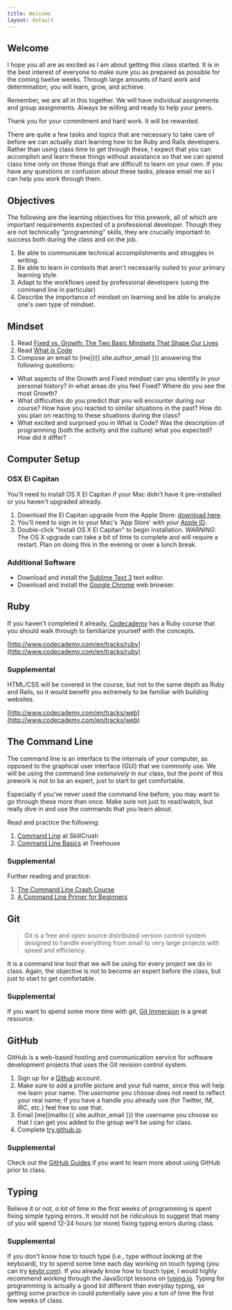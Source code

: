 ```yaml
---
title: Welcome
layout: default
---
```


## Welcome

I hope you all are as excited as I am about getting this class started. It is in the best interest of everyone to make sure you as prepared as possible for the coming twelve weeks. Through large amounts of hard work and determination, you will learn, grow, and achieve.

Remember, we are all in this together. We will have individual assignments and group assignments. Always be willing and ready to help your peers.

Thank you for your commitment and hard work. It will be rewarded.

There are quite a few tasks and topics that are necessary to take care of before we can actually start learning how to be Ruby and Rails developers. Rather than using class time to get through these, I expect that you can accomplish and learn these things without assistance so that we can spend class time only on those things that are difficult to learn on your own. If you have any questions or confusion about these tasks, please email me so I can help you work through them.

## Objectives

The following are the learning objectives for this prework, all of which are important requirements expected of a professional developer. Though they are not technically "programming" skills, they are crucially important to success both during the class and on the job.

1. Be able to communicate technical accomplishments and struggles in writing.
2. Be able to learn in contexts that aren't necessarily suited to your primary learning style.
3. Adapt to the workflows used by professional developers (using the command line in particular)
4. Describe the importance of mindset on learning and be able to analyze one's own type of mindset.

## Mindset

1. Read [Fixed vs. Growth: The Two Basic Mindsets That Shape Our Lives](http://www.brainpickings.org/2014/01/29/carol-dweck-mindset/)
2. Read [What is Code](http://www.bloomberg.com/graphics/2015-paul-ford-what-is-code/)
3. Compose an email to [me]({{ site.author_email }}) answering the following questions:
  - What aspects of the Growth and Fixed mindset can you identify in your personal history? In what areas do you feel Fixed? Where do you see the most Growth?
  - What difficulties do you predict that you will encounter during our course? How have you reacted to similar situations in the past? How do you plan on reacting to these situations during the class?
  - What excited and surprised you in What is Code? Was the description of programming (both the activity and the culture) what you expected? How did it differ?

## Computer Setup

### OSX El Capitan

You'll need to install OS X El Capitan if your Mac didn't have it pre-installed or you haven't upgraded already.

1.	Download the El Capitan upgrade from the Apple Store: [download here](https://itunes.apple.com/us/app/os-x-el-capitan/id1018109117?mt=12).
2.	You'll need to sign in to your Mac's 'App Store' with your [Apple ID](https://appleid.apple.com/).
3.	Double-click "Install OS X El Capitan" to begin installation.
*WARNING*: The OS X upgrade can take a bit of time to complete and will require a restart. Plan on doing this in the evening or over a lunch break.

### Additional Software

* Download and install the [Sublime Text 3](http://www.sublimetext.com/3) text editor.
* Download and install the [Google Chrome](https://www.google.com/intl/en/chrome/browser/) web browser.

## Ruby

If you haven't completed it already, [Codecademy](http://www.codecademy.com) has a Ruby course that you should walk through to familiarize yourself with the concepts.

[http://www.codecademy.com/en/tracks/ruby](http://www.codecademy.com/en/tracks/ruby)

### Supplemental

HTML/CSS will be covered in the course, but not to the same depth as Ruby and Rails, so it would benefit you extremely to be familiar with building websites.

[http://www.codecademy.com/en/tracks/web](http://www.codecademy.com/en/tracks/web)

## The Command Line

The command line is an interface to the internals of your computer, as opposed to the graphical user interface (GUI) that we commonly use. We will be using the command line _extensively_ in our class, but the point of this prework is not to be an expert, just to start to get comfortable.

Especially if you've never used the command line before, you may want to go through these more than once. Make sure not just to read/watch, but really dive in and use the commands that you learn about.

Read and practice the following:

1. [Command Line](http://skillcrush.com/2012/12/03/command-line-2/) at SkillCrush
2. [Command Line Basics](http://blog.teamtreehouse.com/command-line-basics) at Treehouse

### Supplemental

Further reading and practice:

1. [The Command Line Crash Course](http://cli.learncodethehardway.org/book/)
2. [A Command Line Primer for Beginners](http://lifehacker.com/5633909/who-needs-a-mouse-learn-to-use-the-command-li…)

## Git

> Git is a free and open source distributed version control system designed to handle everything from small to very large projects with speed and efficiency.

It is a command line tool that we will be using for every project we do in class. Again, the objective is not to become an expert before the class, but just to start to get comfortable.

### Supplemental

If you want to spend some more time with git, [Git Immersion](http://gitimmersion.com/) is a great resource.

## GitHub

GitHub is a web-based hosting and communication service for software development projects that uses the Git revision control system.

1. Sign up for a [Github](https://github.com/) account.
2. Make sure to add a profile picture and your full name, since this will help me learn your name. The _username_ you choose does not need to reflect your real name; if you have a handle you already use (for Twitter, IM, IRC, etc.) feel free to use that.
3. Email [me](mailto:{{ site.author_email }}) the username you choose so that I can get you added to the group we'll be using for class.
4. Complete [try.github.io](https://try.github.io/).

### Supplemental

Check out the [GitHub Guides](https://guides.github.com/) if you want to learn more about using GitHub prior to class.

## Typing

Believe it or not, *a lot* of time in the first weeks of programming is spent fixing simple typing errors. It would not be ridiculous to suggest that many of you will spend 12-24 hours (or more) fixing typing errors during class.

### Supplemental

If you don't know how to touch type (i.e., type without looking at the keyboard), try to spend some time each day working on touch typing (you can try [keybr.com](http://www.keybr.com)). If you already know how to touch type, I would highly recommend working through the JavaScript lessons on [typing.io](http://typing.io). Typing for programming is actually a good bit different than everyday typing, so getting some practice in could potentially save you a ton of time the first few weeks of class.
